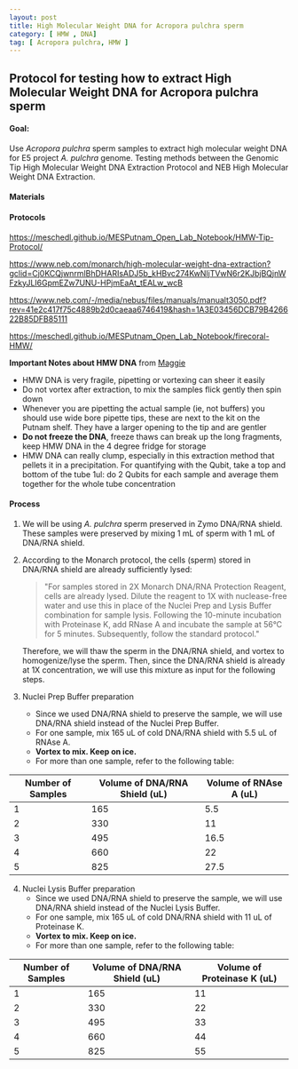 ```yaml
---
layout: post
title: High Molecular Weight DNA for Acropora pulchra sperm
category: [ HMW , DNA]
tag: [ Acropora pulchra, HMW ]
---
```

## Protocol for testing how to extract High Molecular Weight DNA for Acropora pulchra sperm 

#### Goal:
Use *Acropora pulchra* sperm samples to extract high molecular weight DNA for E5 project *A. pulchra* genome. Testing methods between the Genomic Tip High Molecular Weight DNA Extraction Protocol and NEB High Molecular Weight DNA Extraction.

#### Materials

#### Protocols

https://meschedl.github.io/MESPutnam_Open_Lab_Notebook/HMW-Tip-Protocol/

https://www.neb.com/monarch/high-molecular-weight-dna-extraction?gclid=Cj0KCQjwnrmlBhDHARIsADJ5b_kHBvc274KwNljTVwN6r2KJbjBQjnWFzkyJLI6GpmEZw7UNU-HPjmEaAt_tEALw_wcB

https://www.neb.com/-/media/nebus/files/manuals/manualt3050.pdf?rev=41e2c417f75c4889b2d0caeaa6746419&hash=1A3E03456DCB79B426622B85DFB85111

https://meschedl.github.io/MESPutnam_Open_Lab_Notebook/firecoral-HMW/


**Important Notes about HMW DNA** from [Maggie](https://meschedl.github.io/MESPutnam_Open_Lab_Notebook/HMW-Tip-Protocol/
)

- HMW DNA is very fragile, pipetting or vortexing can sheer it easily
- Do not vortex after extraction, to mix the samples flick gently then spin down
- Whenever you are pipetting the actual sample (ie, not buffers) you should use wide bore pipette tips, these are next to the kit on the Putnam shelf. They have a larger opening to the tip and are gentler
- **Do not freeze the DNA**, freeze thaws can break up the long fragments, keep HMW DNA in the 4 degree fridge for storage
- HMW DNA can really clump, especially in this extraction method that pellets it in a precipitation. For quantifying with the Qubit, take a top and bottom of the tube 1ul: do 2 Qubits for each sample and average them together for the whole tube concentration

#### Process

1. We will be using *A. pulchra* sperm preserved in Zymo DNA/RNA shield. These samples were preserved by mixing 1 mL of sperm with 1 mL of DNA/RNA shield. 

2. According to the Monarch protocol, the cells (sperm) stored in DNA/RNA shield are already sufficiently lysed:

    > "For samples stored in 2X Monarch DNA/RNA Protection Reagent, cells are already lysed. Dilute the reagent to 1X with nuclease-free water and use this in place of the Nuclei Prep and Lysis Buffer combination for sample lysis. Following the 10-minute incubation with Proteinase K, add RNase A and incubate the sample at 56°C for 5 minutes. Subsequently, follow the standard protocol."

    Therefore, we will thaw the sperm in the DNA/RNA shield, and vortex to homogenize/lyse the sperm. Then, since the DNA/RNA shield is already at 1X concentration, we will use this mixture as input for the following steps.

3. Nuclei Prep Buffer preparation
    - Since we used DNA/RNA shield to preserve the sample, we will use DNA/RNA shield instead of the Nuclei Prep Buffer.
    - For one sample, mix 165 uL of cold DNA/RNA shield with 5.5 uL of RNAse A.
    -  **Vortex to mix. Keep on ice.**
    - For more than one sample, refer to the following table:

| Number of Samples | Volume of DNA/RNA Shield (uL) | Volume of RNAse A (uL) |
|-----------------------------|------|----------|
| 1 | 165 | 5.5 |
| 2 | 330 | 11  |
| 3 | 495 | 16.5  |
| 4 | 660 | 22  |
| 5 | 825 | 27.5  |

4. Nuclei Lysis Buffer preparation
    - Since we used DNA/RNA shield to preserve the sample, we will use DNA/RNA shield instead of the Nuclei Lysis Buffer.
    - For one sample, mix 165 uL of cold DNA/RNA shield with 11 uL of Proteinase K.
    -  **Vortex to mix. Keep on ice.**
    - For more than one sample, refer to the following table:

| Number of Samples | Volume of DNA/RNA Shield (uL) | Volume of Proteinase K (uL) |
|-----------------------------|------|----------|
| 1 | 165 | 11  |
| 2 | 330 | 22  |
| 3 | 495 | 33  |
| 4 | 660 | 44  |
| 5 | 825 | 55  |